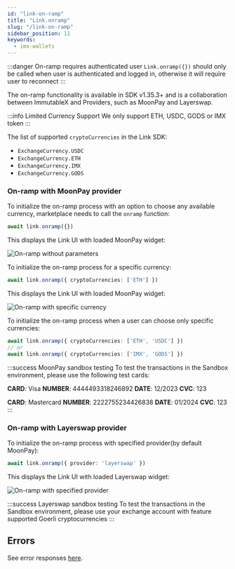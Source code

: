 ```yaml
---
id: "link-on-ramp"
title: "Link.onramp"
slug: "/link-on-ramp"
sidebar_position: 11
keywords:
  - imx-wallets
---
```


:::danger On-ramp requires authenticated user
`Link.onramp({})` should only be called when user is authenticated and logged in, otherwise it will require user to reconnect
:::

The on-ramp functionality is available in SDK v1.35.3+ and is a collaboration between ImmutableX and Providers, such as MoonPay and Layerswap.

:::info Limited Currency Support
We only support ETH, USDC, GODS or IMX token
:::

The list of supported `cryptoCurrencies` in the Link SDK:

- `ExchangeCurrency.USDC`
- `ExchangeCurrency.ETH`
- `ExchangeCurrency.IMX`
- `ExchangeCurrency.GODS`


### On-ramp with MoonPay provider
To initialize the on-ramp process with an option to choose any available currency, marketplace needs to call the `onramp` function:

```typescript
await link.onramp({})
```

This displays the Link UI with loaded MoonPay widget:

![On-ramp without parameters](/img/link-sdk-onramp/onramp-without-params.png "On-ramp without parameters")

To initialize the on-ramp process for a specific currency:

```typescript
await link.onramp({ cryptoCurrencies: ['ETH'] })
```

This displays the Link UI with loaded MoonPay widget:

![On-ramp with specific currency](/img/link-sdk-onramp/onramp-with-currency-chosen.png "On-ramp with specific currency")

To initialize the on-ramp process when a user can choose only specific currencies:

```typescript
await link.onramp({ cryptoCurrencies: ['ETH', 'USDC'] })
// or
await link.onramp({ cryptoCurrencies: ['IMX', 'GODS'] })
```

:::success MoonPay sandbox testing
To test the transactions in the Sandbox environment, please use the following test cards:

**CARD**: Visa **NUMBER**: 4444493318246892 **DATE**: 12/2023 **CVC**: 123

**CARD**: Mastercard **NUMBER**: 2222755234426838 **DATE**: 01/2024 **CVC**: 123
:::

### On-ramp with Layerswap provider

To initialize the on-ramp process with specified provider(by default MoonPay):

```typescript
await link.onramp({ provider: 'layerswap' })
```
This displays the Link UI with loaded Layerswap widget:

![On-ramp with specified provider](/img/link-sdk-onramp/onramp-layerswap.png "On-ramp with specified provider")

:::success Layerswap sandbox testing
To test the transactions in the Sandbox environment, please use your exchange account with feature supported Goerli cryptocurrencies
:::

## Errors

See error responses [here](./link-errors.md#onramp).